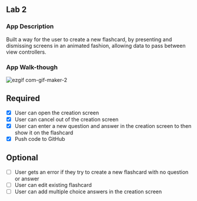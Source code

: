 ## Lab 2

### App Description
Built a way for the user to create a new flashcard, by presenting and dismissing screens in an animated fashion, allowing data to pass between view controllers.

### App Walk-though


![ezgif com-gif-maker-2](https://user-images.githubusercontent.com/104114682/193720039-d82fadcf-fe6e-4f82-b884-455a7d3a11f6.gif)



## Required
- [x] User can open the creation screen
- [x] User can cancel out of the creation screen
- [x] User can enter a new question and answer in the creation screen to then show it on the flashcard
- [x] Push code to GitHub
## Optional
- [ ] User gets an error if they try to create a new flashcard with no question or answer
- [ ] User can edit existing flashcard
- [ ] User can add multiple choice answers in the creation screen
